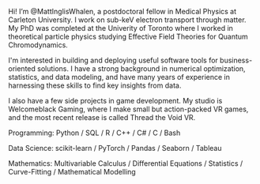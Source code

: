 Hi! I’m @MattInglisWhalen, a postdoctoral fellow in Medical Physics at Carleton University. I work on sub-keV electron transport through matter.
My PhD was completed at the Univerity of Toronto where I worked in 
theoretical particle physics studying Effective Field Theories for Quantum Chromodynamics.

I'm interested in building and deploying useful software tools for business-oriented solutions.
I have a strong background in numerical optimization, statistics, and data
modeling, and have many years of experience in harnessing these skills 
to find key insights from data.

I also have a few side projects in game development. My studio is Welcomeblack Gaming, where 
I make small but action-packed VR games, and the most recent release is called Thread the Void VR.


Programming: Python / SQL / R / C++ / C# / C / Bash

Data Science: scikit-learn / PyTorch / Pandas / Seaborn / Tableau

Mathematics: Multivariable Calculus / Differential Equations / Statistics / Curve-Fitting / Mathematical Modelling
<!---
This is a comment
--->
